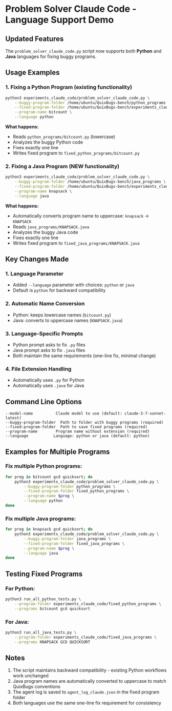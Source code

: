 # Problem Solver Claude Code - Language Support Demo

## Updated Features

The `problem_solver_claude_code.py` script now supports both **Python** and **Java** languages for fixing buggy programs.

## Usage Examples

### 1. Fixing a Python Program (existing functionality)

```bash
python3 experiments_claude_code/problem_solver_claude_code.py \
    --buggy-program-folder /home/ubuntu/QuixBugs-bench/python_programs \
    --fixed-program-folder /home/ubuntu/QuixBugs-bench/experiments_claude_code/fixed_python_programs \
    --program-name bitcount \
    --language python
```

**What happens:**
- Reads `python_programs/bitcount.py` (lowercase)
- Analyzes the buggy Python code
- Fixes exactly one line
- Writes fixed program to `fixed_python_programs/bitcount.py`

### 2. Fixing a Java Program (NEW functionality)

```bash
python3 experiments_claude_code/problem_solver_claude_code.py \
    --buggy-program-folder /home/ubuntu/QuixBugs-bench/java_programs \
    --fixed-program-folder /home/ubuntu/QuixBugs-bench/experiments_claude_code/fixed_java_programs \
    --program-name knapsack \
    --language java
```

**What happens:**
- Automatically converts program name to uppercase: `knapsack` → `KNAPSACK`
- Reads `java_programs/KNAPSACK.java`
- Analyzes the buggy Java code
- Fixes exactly one line
- Writes fixed program to `fixed_java_programs/KNAPSACK.java`

## Key Changes Made

### 1. **Language Parameter**
- Added `--language` parameter with choices: `python` or `java`
- Default is `python` for backward compatibility

### 2. **Automatic Name Conversion**
- Python: keeps lowercase names (`bitcount.py`)
- Java: converts to uppercase names (`KNAPSACK.java`)

### 3. **Language-Specific Prompts**
- Python prompt asks to fix `.py` files
- Java prompt asks to fix `.java` files
- Both maintain the same requirements (one-line fix, minimal change)

### 4. **File Extension Handling**
- Automatically uses `.py` for Python
- Automatically uses `.java` for Java

## Command Line Options

```
--model-name          Claude model to use (default: claude-3-7-sonnet-latest)
--buggy-program-folder  Path to folder with buggy programs (required)
--fixed-program-folder  Path to save fixed programs (required)
--program-name        Program name without extension (required)
--language           Language: python or java (default: python)
```

## Examples for Multiple Programs

### Fix multiple Python programs:
```bash
for prog in bitcount gcd quicksort; do
    python3 experiments_claude_code/problem_solver_claude_code.py \
        --buggy-program-folder python_programs \
        --fixed-program-folder fixed_python_programs \
        --program-name $prog \
        --language python
done
```

### Fix multiple Java programs:
```bash
for prog in knapsack gcd quicksort; do
    python3 experiments_claude_code/problem_solver_claude_code.py \
        --buggy-program-folder java_programs \
        --fixed-program-folder fixed_java_programs \
        --program-name $prog \
        --language java
done
```

## Testing Fixed Programs

### For Python:
```bash
python3 run_all_python_tests.py \
    --program-folder experiments_claude_code/fixed_python_programs \
    --programs bitcount gcd quicksort
```

### For Java:
```bash
python3 run_all_java_tests.py \
    --program-folder experiments_claude_code/fixed_java_programs \
    --programs KNAPSACK GCD QUICKSORT
```

## Notes

1. The script maintains backward compatibility - existing Python workflows work unchanged
2. Java program names are automatically converted to uppercase to match QuixBugs conventions
3. The agent log is saved to `agent_log_claude.json` in the fixed program folder
4. Both languages use the same one-line fix requirement for consistency